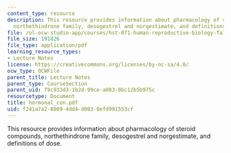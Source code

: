 ```yaml
---
content_type: resource
description: This resource provides information about pharmacology of steroid compounds,
  northethindrone family, desogestrel and norgestimate, and definitions of dose.
file: /ol-ocw-studio-app/courses/hst-071-human-reproductive-biology-fall-2005/f241a7a288094dd4d0830efd991553cf_hormonal_con.pdf
file_size: 191826
file_type: application/pdf
learning_resource_types:
- Lecture Notes
license: https://creativecommons.org/licenses/by-nc-sa/4.0/
ocw_type: OCWFile
parent_title: Lecture Notes
parent_type: CourseSection
parent_uid: f9c933d3-1b2d-99ce-a083-0bc12b5b975c
resourcetype: Document
title: hormonal_con.pdf
uid: f241a7a2-8809-4dd4-d083-0efd991553cf
---
```

This resource provides information about pharmacology of steroid compounds, northethindrone family, desogestrel and norgestimate, and definitions of dose.